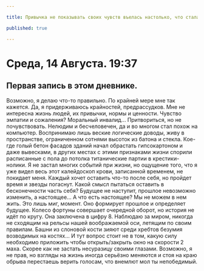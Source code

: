 ```yaml
---

title: Привычка не показывать своих чувств въелась настолько, что стала инстинктом

published: true

---
```


# Среда, 14 Августа. 19:37


## Первая запись в этом дневнике. 

Возможно, я делаю что-то правильно. По крайней мере мне так кажется. Да, я придерживаюсь крайностей, предрассудков. Мне не интересна жизнь людей, их привычки, нормы и ценности. Чувство эмпатии и сожаления? Моральный инвалид... Притвориться, но не почувствовать. Нелюдим и бесчеловечен, да и во многом стал похож на компьютер. Воспринимаю лишь веские логические доводы, живу в пространстве, ограниченном сотнями высоток из батона и стекла. Кое-где голый бетон фасадов зданий начал обрастать гипсокартоном и даже вывесками, в других местах с этими признаками жизни спорили расписанные с пола до потолка титанические партии в крестики-нолики. Я не застал многих событий при жизни, но ощущение того, что я уже видел весь этот калейдоскоп крови, записанной временем, не покидает меня. Каждый хочет оставить что-то после себя, но пройдет время и звезды погаснут. Какой смысл пытаться оставить в бесконечности часть себя? Будущее не наступит, прошлое невозможно изменить, а настоящее... А что есть настоящее? Мы не можем в нем жить. Это лишь миг, момент. Оно формирует прошлое и определяет будущее. Колесо фортуны совершает очередной оборот, но история не идёт по кругу. Она заключена в цифру 8. Наблюдаю за миром, никогда не сходящим на рельсы нашей воображаемой оси, летящим по своим правилам.  Башни из слоновой кости зияют среди хребтов безумия возводимых на костях...  И тут вопрос стоит не в том, какую силу необходимо приложить чтобы открыть/закрыть окно на скорости 2 маха. Скорее как не застать несуразицу своими глазами. Возможно, я не прав, но взгляды на жизнь иногда серьёзно меняются и стоя на краю обрыва перестаешь верить голосам, что внемлют мол ты непобедимый.